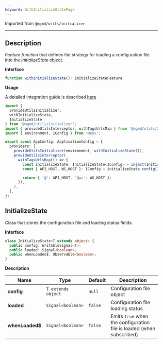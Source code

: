 ```yaml
---
keyword: WithInitializeStatePage
---
```


Imported from `@ngmd/utils/initializer`

---

## Description

*Feature function* that defines the strategy for loading a configuration file into the *InitializeState* object.

**Interface**

```ts
function withInitializeState(): InitializeStateFeature
```

**Usage**

A detailed integration guide is described [here](/initializer/introduction#from-angular-18-and-above)

```ts name="src/app/app.config.ts"
import {
  provideUtilsInitializer,
  withInitializeState,
  InitializeState
} from '@ngmd/utils/initializer';
import { provideUtilsInterceptor, withTagsUrlsMap } from '@ngmd/utils/interceptor';
import { environment, IConfig } from '@env';

export const AppConfig: ApplicationConfig = {
  providers: [
    provideUtilsInitializer(environment, withInitializeState()),
    provideUtilsInterceptor(
      withTagsUrlsMap(() => {
        const initializeState: InitializeState<IConfig> = inject(InitializeState);
        const { API_HOST, WS_HOST }: IConfig = initializeState.config();

        return { '@': API_HOST, '@ws': WS_HOST };
      }),
    ),
  ],
};
```

## InitializeState

Class that stores the configuration file and loading status fields:

**Interface**

```ts
class InitializeState<T extends object> {
  public config: WritableSignal<T>;
  public loaded: Signal<boolean>;
  public whenLoaded$: Observable<boolean>;
}
```

**Description**

| Name | Type | Default | Description |
|----------|----------|----------|----------|
| **config** | `T extends object` | `null` | Configuration file object |
| **loaded** | `Signal<boolean>` | `false` | Configuration file loading status |
| **whenLoaded$** | `Signal<boolean>` | `false` | Emits `true` when the configuration file is loaded (when subscribed). |

